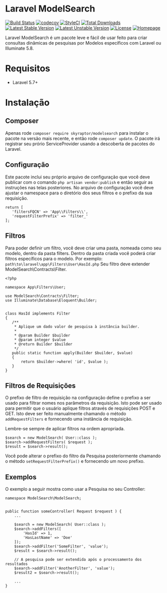 # Laravel ModelSearch
[![Build Status](https://travis-ci.org/bumbummen99/laravel-modelsearch.png?branch=master)](https://travis-ci.org/bumbummen99/laravel-modelsearch)
[![codecov](https://codecov.io/gh/bumbummen99/laravel-modelsearch/branch/master/graph/badge.svg)](https://codecov.io/gh/bumbummen99/laravel-modelsearch)
[![StyleCI](https://styleci.io/repos/159666547/shield?branch=master)](https://styleci.io/repos/159666547)
[![Total Downloads](https://poser.pugx.org/skyraptor/modelsearch/downloads.png)](https://packagist.org/packages/skyraptor/modelsearch)
[![Latest Stable Version](https://poser.pugx.org/skyraptor/modelsearch/v/stable)](https://packagist.org/packages/skyraptor/modelsearch)
[![Latest Unstable Version](https://poser.pugx.org/skyraptor/modelsearch/v/unstable)](https://packagist.org/packages/skyraptor/modelsearch)
[![License](https://poser.pugx.org/skyraptor/modelsearch/license)](https://packagist.org/packages/skyraptor/modelsearch)
[![Homepage](https://img.shields.io/badge/homepage-skyraptor.eu-informational.svg?style=flat&logo=appveyor)](https://skyraptor.eu)

 Laravel ModelSearch é um pacote leve e fácil de usar feito para criar consultas dinâmicas de pesquisas por Modelos específicos com Laravel ou Illuminate 5.8.

 # Requisitos
 - Laravel 5.7+

 # Instalação
 ## Composer

 Apenas rode ```composer require skyraptor/modelsearch``` para instalar o pacote na versão mais recente, e então rode ```composer update```. O pacote irá registrar seu prório ServiceProvider usando a descoberta de pacotes do Laravel.

## Configuração

 Este pacote inclui seu próprio arquivo de configuração que você deve publicar com o comando ```php artisan vendor:publish``` e então seguir as instruções nas telas posteriores. No arquivo de configuração você deve ajustar o namespace para o diretório dos seus filtros e o prefixo da sua requisição.

 ```
return [
    'filtersFQCN' => 'App\\Filters\\',
    'requestFilterPrefix' => 'filter_'
];
 ```

## Filtros

 Para poder definir um filtro, você deve criar uma pasta, nomeada como seu modelo, dentro da pasta filters. Dentro da pasta criada você poderá criar filtros específicos para o modelo.
 Por exemplo:
 ```path\to\laravel\app\Filters\User\HasId.php```
 Seu filtro deve extender ModelSearch\Contracts\Filter.

 ```
 <?php

namespace App\Filters\User;

use ModelSearch\Contracts\Filter;
use Illuminate\Database\Eloquent\Builder;


class HasId implements Filter
{
    /**
     * Aplique um dado valor de pesquisa à instância builder.
     *
     * @param Builder $builder
     * @param integer $value
     * @return Builder $builder
     */
    public static function apply(Builder $builder, $value)
    {
        return $builder->where( 'id', $value );
    }
}
 ```


## Filtros de Requisições
 O prefixo de filtro de requisição na configuração define o prefixo a ser usado para filtrar nomes nos parâmetros da requisição. Isto pode ser usado para permitir que o usuário aplique filtros através de requisições POST e GET. Isto deve ser feito manualmente chamando o método ```addRequestFilters``` e fornecendo uma instância de requisição.

 Lembre-se sempre de aplicar filtros na ordem apropriada.
 ```
 $search = new ModelSearch( User::class );
 $search->addRequestFilters( $request );
 $result = $search->result();
 ```

Você pode alterar o prefixo do filtro da Pesquisa posteriormente chamando o método ```setRequestFilterPrefix()``` e fornecendo um novo prefixo.

## Exemplos

O exemplo a seguir mostra como usar a Pesquisa no seu Controller:

```
namespace ModelSearch\ModelSearch;


public function someController( Request $request ) {
    ...

    $search = new ModelSearch( User::class );
    $search->addFilters([
        'HasId' => 1,
        'HasLastName' => 'Doe'
    ]);
    $search->addFilter('SomeFilter', 'value');
    $result = $search->result();

    // A pesquisa pode ser extendida após o processamento dos resultados
    $search->addFilter('AnotherFilter', 'value');
    $result2 = $search->result();

    ...
}
```